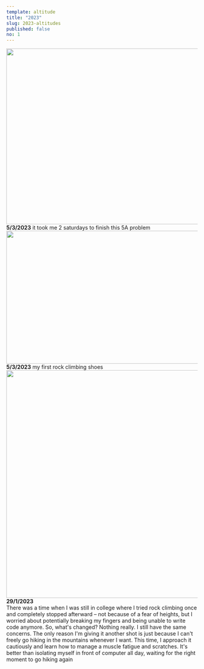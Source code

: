 ```yaml
---
template: altitude
title: "2023"
slug: 2023-altitudes
published: false
no: 1
---
```


<div class="fragment__item">
<img
  src='https://drive.google.com/uc?export=view&id=1LEN8xdOqxOEEISROZf0oEwIKrvgkp6dF'
    width="650"
    height="463"/>
 <b>5/3/2023</b>
 it took me 2 saturdays to finish this 5A problem
</div>

<div class="fragment__item">
<img
  src='https://drive.google.com/uc?export=view&id=1i0-W7FVF34-u55qiYF3AOoTbf8ijmWpv'
    width="550"
    height="350"/>
 <b> 5/3/2023</b> my first rock climbing shoes
</div>

<div class="fragment__item">
<img
  src='https://drive.google.com/uc?export=view&id=1RtI8QyxJv5utg4QctSEradjDCDWpdgA-'
    width="530"
    height="600"/>
<b> 29/1/2023</b><br />
There was a time when I was still in college where I tried rock climbing once and completely stopped afterward – not because of a fear of heights, but I worried about potentially breaking my fingers and being unable to write code anymore. So, what's changed? Nothing really. I still have the same concerns. The only reason I'm giving it another shot is just because I can't freely go hiking in the mountains whenever I want. This time, I approach it cautiously and learn how to manage a muscle fatigue and scratches. It's better than isolating myself in front of computer all day, waiting for the right moment to go hiking again
</div>
